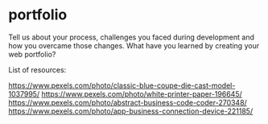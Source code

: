 # portfolio

Tell us about your process, challenges you faced during development and how you overcame those changes. What have you learned by creating your web portfolio?


List of resources:

https://www.pexels.com/photo/classic-blue-coupe-die-cast-model-1037995/
https://www.pexels.com/photo/white-printer-paper-196645/
https://www.pexels.com/photo/abstract-business-code-coder-270348/
https://www.pexels.com/photo/app-business-connection-device-221185/

